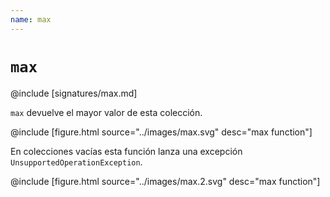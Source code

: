 ```yaml
---
name: max
---
```


# `max`

@include [signatures/max.md]

`max` devuelve el mayor valor de esta colección.

@include [figure.html source="../images/max.svg" desc="max function"]

En colecciones vacías esta función lanza una excepción `UnsupportedOperationException`.

@include [figure.html source="../images/max.2.svg" desc="max function"]
